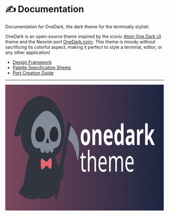 # ✍ Documentation

Documentation for OneDark, the dark theme for the terminally stylish.


OneDark is an open-source theme inspired by the iconic [Atom One Dark UI](https://github.com/atom/atom/tree/master/packages/one-dark-ui") theme and the Neovim port [OneDark.nvim](https://github.com/navarasu/onedark.nvim). This theme is moody without sacrificing its colorful aspect, making it perfect to style a terminal, editor, or any other application!

- [Design Framework](/docs/design-framework.md)
- [Palette Specification Sheets](/docs/palette-spec-sheets.md)
- [Port Creation Guide](/docs/port-creation-guide.md)

---
<div align="center">
    <img src="https://raw.githubusercontent.com/onedarktheme/onedark/master/assets/banners/onedark-social-preview-1280x640.png" alt="onedark social preview" height="400px"/>
</div>
